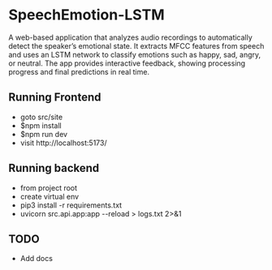 # SpeechEmotion-LSTM
A web-based application that analyzes audio recordings to automatically detect the speaker’s emotional state. It extracts MFCC features from speech and uses an LSTM network to classify emotions such as happy, sad, angry, or neutral. The app provides interactive feedback, showing processing progress and final predictions in real time.

## Running Frontend
- goto src/site
- $npm install
- $npm run dev
- visit http://localhost:5173/

## Running backend
- from project root
- create virtual env
- pip3 install -r requirements.txt
- uvicorn src.api.app:app --reload > logs.txt 2>&1

## TODO
- Add docs